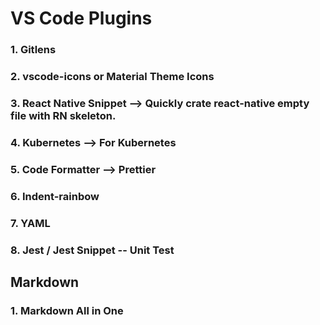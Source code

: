 # VS Code Plugins

### 1. Gitlens
### 2. vscode-icons or Material Theme Icons
### 3. React Native Snippet --> Quickly crate react-native empty file with RN skeleton.
### 4. Kubernetes --> For Kubernetes
### 5. Code Formatter --> Prettier
### 6. Indent-rainbow
### 7. YAML
### 8. Jest / Jest Snippet -- Unit Test


## Markdown

### 1. Markdown All in One
